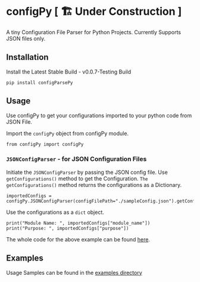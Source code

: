 # configPy [ 🏗 Under Construction ]

A tiny Configuration File Parser for Python Projects. Currently Supports JSON files only. 

## Installation

Install the Latest Stable Build - v0.0.7-Testing Build 
```
pip install configParsePy
```

## Usage 

Use configPy to get your configurations imported to your python code from JSON File.

Import the `configPy` object from configPy module.
```
from configPy import configPy 
```

### `JSONConfigParser` - for JSON Configuration Files


Initiate the `JSONConfigParser` by passing the JSON config file. Use `getConfigurations()` method to get the Configuration. `The getConfigurations()` method returns the configurations as a Dictionary.
```
importedConfigs = configPy.JSONConfigParser(configFilePath="./sampleConfig.json").getConfigurations()
```

Use the configurations as a `dict` object.
```
print("Module Name: ", importedConfigs["module_name"])
print("Purpose: ", importedConfigs["purpose"])
```

The whole code for the above example can be found [here](./examples/sample_jsonConfig.py).

## Examples

Usage Samples can be found in the [examples directory](./examples)

